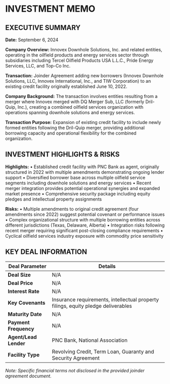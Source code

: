 # INVESTMENT MEMO

## EXECUTIVE SUMMARY

**Date:** September 6, 2024

**Company Overview:** Innovex Downhole Solutions, Inc. and related entities, operating in the oilfield products and energy services sector through subsidiaries including Tercel Oilfield Products USA L.L.C., Pride Energy Services, LLC, and Top-Co Inc.

**Transaction:** Joinder Agreement adding new borrowers (Innovex Downhole Solutions, LLC, Innovex International, Inc., and TIW Corporation) to an existing credit facility originally established June 10, 2022.

**Company Background:** The transaction involves entities resulting from a merger where Innovex merged with DQ Merger Sub, LLC (formerly Dril-Quip, Inc.), creating a combined oilfield services organization with operations spanning downhole solutions and energy services.

**Transaction Purpose:** Expansion of existing credit facility to include newly formed entities following the Dril-Quip merger, providing additional borrowing capacity and operational flexibility for the combined organization.

## INVESTMENT HIGHLIGHTS & RISKS

**Highlights:**
• Established credit facility with PNC Bank as agent, originally structured in 2022 with multiple amendments demonstrating ongoing lender support
• Diversified borrower base across multiple oilfield service segments including downhole solutions and energy services
• Recent merger integration provides potential operational synergies and expanded market presence
• Comprehensive security package including equity pledges and intellectual property assignments

**Risks:**
• Multiple amendments to original credit agreement (four amendments since 2022) suggest potential covenant or performance issues
• Complex organizational structure with multiple borrowing entities across different jurisdictions (Texas, Delaware, Alberta)
• Integration risks following recent merger requiring significant post-closing compliance requirements
• Cyclical oilfield services industry exposure with commodity price sensitivity

## KEY DEAL INFORMATION

| **Deal Parameter** | **Details** |
|-------------------|-------------|
| **Deal Size** | N/A |
| **Deal Price** | N/A |
| **Interest Rate** | N/A |
| **Key Covenants** | Insurance requirements, intellectual property filings, equity pledge deliverables |
| **Maturity Date** | N/A |
| **Payment Frequency** | N/A |
| **Agent/Lead Lender** | PNC Bank, National Association |
| **Facility Type** | Revolving Credit, Term Loan, Guaranty and Security Agreement |

*Note: Specific financial terms not disclosed in the provided joinder agreement document.*